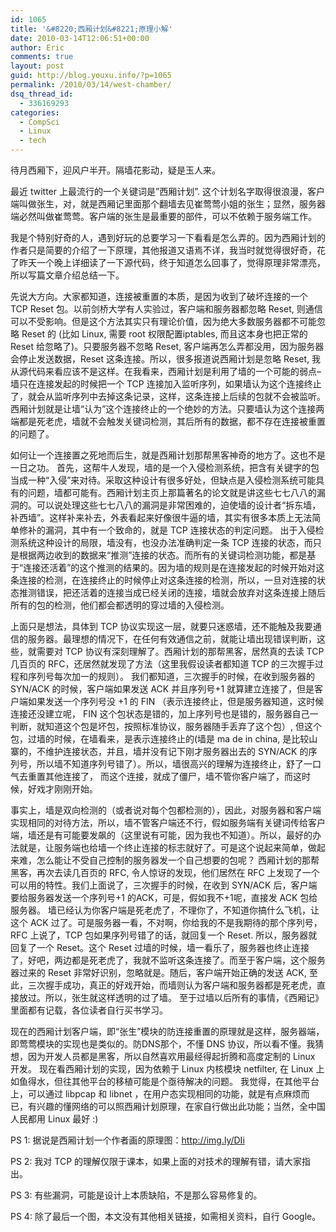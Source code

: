 ```yaml
---
id: 1065
title: '&#8220;西厢计划&#8221;原理小解'
date: 2010-03-14T12:06:51+00:00
author: Eric
comments: true
layout: post
guid: http://blog.youxu.info/?p=1065
permalink: /2010/03/14/west-chamber/
dsq_thread_id:
  - 336169293
categories:
  - CompSci
  - Linux
  - tech
---
```

待月西厢下，迎风户半开。隔墙花影动，疑是玉人来。

最近 twitter 上最流行的一个关键词是&#8221;西厢计划&#8221;. 这个计划名字取得很浪漫，客户端叫做张生，对，就是西厢记里面那个翻墙去见崔莺莺小姐的张生；显然，服务器端必然叫做崔莺莺。客户端的张生是最重要的部件，可以不依赖于服务端工作。

我是个特别好奇的人，遇到好玩的总要学习一下看看是怎么弄的。因为西厢计划的作者只是简要的介绍了一下原理，其他报道又语焉不详，我当时就觉得很好奇，花了昨天一个晚上详细读了一下源代码，终于知道怎么回事了，觉得原理非常漂亮，所以写篇文章介绍总结一下。

先说大方向。大家都知道，连接被重置的本质，是因为收到了破坏连接的一个 TCP Reset 包。以前剑桥大学有人实验过，客户端和服务器都忽略 Reset, 则通信可以不受影响。但是这个方法其实只有理论价值，因为绝大多数服务器都不可能忽略 Reset 的 (比如 Linux, 需要 root 权限配置iptables, 而且这本身也把正常的 Reset 给忽略了)。只要服务器不忽略 Reset, 客户端再怎么弄都没用，因为服务器会停止发送数据，Reset 这条连接。所以，很多报道说西厢计划是忽略 Reset, 我从源代码来看应该不是这样。在我看来，西厢计划是利用了墙的一个可能的弱点&#8211;墙只在连接发起的时候把一个 TCP 连接加入监听序列，如果墙认为这个连接终止了，就会从监听序列中去掉这条记录，这样，这条连接上后续的包就不会被监听。西厢计划就是让墙“认为”这个连接终止的一个绝妙的方法。只要墙认为这个连接两端都是死老虎，墙就不会触发关键词检测，其后所有的数据，都不存在连接被重置的问题了。

如何让一个连接置之死地而后生，就是西厢计划那帮黑客神奇的地方了。这也不是一日之功。 首先，这帮牛人发现，墙的是一个入侵检测系统，把含有关键字的包当成一种“入侵”来对待。采取这种设计有很多好处，但缺点是入侵检测系统可能具有的问题，墙都可能有。西厢计划主页上那篇著名的论文就是讲这些七七八八的漏洞的。可以说处理这些七七八八的漏洞是非常困难的，迫使墙的设计者“拆东墙，补西墙”。这样补来补去，外表看起来好像很牛逼的墙，其实有很多本质上无法简单修补的漏洞，其中有一个致命的，就是 TCP 连接状态的判定问题。 出于入侵检测系统这种设计的局限，墙没有，也没办法准确判定一条 TCP 连接的状态，而只是根据两边收到的数据来“推测”连接的状态。而所有的关键词检测功能，都是基于“连接还活着”的这个推测的结果的。因为墙的规则是在连接发起的时候开始对这条连接的检测，在连接终止的时候停止对这条连接的检测，所以，一旦对连接的状态推测错误，把还活着的连接当成已经关闭的连接，墙就会放弃对这条连接上随后所有的包的检测，他们都会都透明的穿过墙的入侵检测。

上面只是想法，具体到 TCP 协议实现这一层，就要只迷惑墙，还不能触及我要通信的服务器。最理想的情况下，在任何有效通信之前，就能让墙出现错误判断，这些，就需要对 TCP 协议有深刻理解了。西厢计划的那帮黑客，居然真的去读 TCP 几百页的 RFC，还居然就发现了方法（这里我假设读者都知道 TCP 的三次握手过程和序列号每次加一的规则）。 我们都知道，三次握手的时候，在收到服务器的 SYN/ACK 的时候，客户端如果发送 ACK 并且序列号+1 就算建立连接了，但是客户端如果发送一个序列号没 +1 的 FIN （表示连接终止，但是服务器知道，这时候连接还没建立呢， FIN 这个包状态是错的，加上序列号也是错的，服务器自己一判断，就知道这个包是坏包，按照标准协议，服务器随手丢弃了这个包）, 但这个包，过墙的时候，在墙看来，是表示连接终止的(墙是 ma de in china, 是比较山寨的，不维护连接状态，并且，墙并没有记下刚才服务器出去的 SYN/ACK 的序列号，所以墙不知道序列号错了）。所以，墙很高兴的理解为连接终止，舒了一口气去重置其他连接了， 而这个连接，就成了僵尸，墙不管你客户端了，而这时候，好戏才刚刚开始。

事实上，墙是双向检测的（或者说对每个包都检测的），因此，对服务器和客户端实现相同的对待方法，所以，墙不管客户端还不行，假如服务端有关键词传给客户端，墙还是有可能要发飙的（这里说有可能，因为我也不知道）。所以，最好的办法就是，让服务端也给墙一个终止连接的标志就好了。可是这个说起来简单，做起来难，怎么能让不受自己控制的服务器发一个自己想要的包呢？ 西厢计划的那帮黑客，再次去读几百页的 RFC, 令人惊讶的发现，他们居然在 RFC 上发现了一个可以用的特性。我们上面说了，三次握手的时候，在收到 SYN/ACK 后，客户端要给服务器发送一个序列号+1 的ACK，可是，假如我不+1呢，直接发 ACK 包给服务器。 墙已经认为你客户端是死老虎了，不理你了，不知道你搞什么飞机，让这个 ACK 过了。可是服务器一看，不对啊，你给我的不是我期待的那个序列号， RFC 上说了，TCP 包如果序列号错了的话，就回复一个 Reset. 所以，服务器就回复了一个 Reset。这个 Reset 过墙的时候，墙一看乐了，服务器也终止连接了，好吧，两边都是死老虎了，我就不监听这条连接了。而至于客户端，这个服务器过来的 Reset 非常好识别，忽略就是。随后，客户端开始正确的发送 ACK, 至此，三次握手成功，真正的好戏开始，而墙则认为客户端和服务器都是死老虎，直接放过。所以，张生就这样透明的过了墙。 至于过墙以后所有的事情，《西厢记》里面都有记载，各位读者自行买书学习。

现在的西厢计划客户端，即“张生”模块的防连接重置的原理就是这样，服务器端，即莺莺模块的实现也是类似的。防DNS那个，不懂 DNS 协议，所以看不懂。我猜想，因为开发人员都是黑客，所以自然喜欢用最经得起折腾和高度定制的 Linux 开发。 现在看西厢计划的实现，因为依赖于 Linux 内核模块 netfilter, 在 Linux 上如鱼得水，但往其他平台的移植可能是个亟待解决的问题。 我觉得，在其他平台上，可以通过 libpcap 和 libnet ，在用户态实现相同的功能，就是有点麻烦而已，有兴趣的懂网络的可以照西厢计划原理，在家自行做出此功能；当然，全中国人民都用 Linux 最好 :)

PS 1: 据说是西厢计划一个作者画的原理图：http://img.ly/DIi
  
PS 2: 我对 TCP 的理解仅限于课本，如果上面的对技术的理解有错，请大家指出。
  
PS 3: 有些漏洞，可能是设计上本质缺陷，不是那么容易修复的。
  
PS 4: 除了最后一个图，本文没有其他相关链接，如需相关资料，自行 Google。